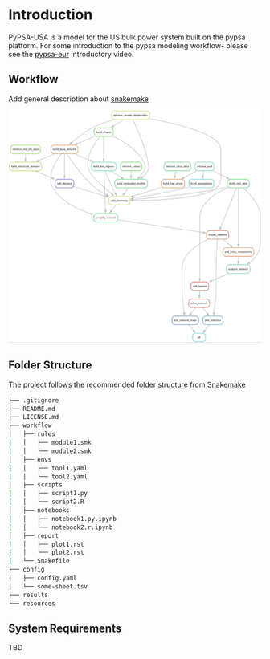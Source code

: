 # Introduction

PyPSA-USA is a model for the US bulk power system built on the pypsa platform. For some introduction to the pypsa modeling workflow- please see the [pypsa-eur](https://youtu.be/ty47YU1_eeQ?si=Cz90jWcN1xk1Eq4i) introductory video.

## Workflow 

Add general description about [snakemake](https://snakemake.readthedocs.io/en/stable/index.html) 

![pypsa-usa workflow](https://github.com/PyPSA/pypsa-usa/blob/master/workflow/repo_data/dag.jpg?raw=true)

## Folder Structure 

The project follows the [recommended folder structure](https://snakemake.readthedocs.io/en/stable/snakefiles/deployment.html) from Snakemake 

```bash
├── .gitignore
├── README.md
├── LICENSE.md
├── workflow
│   ├── rules
|   │   ├── module1.smk
|   │   └── module2.smk
│   ├── envs
|   │   ├── tool1.yaml
|   │   └── tool2.yaml
│   ├── scripts
|   │   ├── script1.py
|   │   └── script2.R
│   ├── notebooks
|   │   ├── notebook1.py.ipynb
|   │   └── notebook2.r.ipynb
│   ├── report
|   │   ├── plot1.rst
|   │   └── plot2.rst
|   └── Snakefile
├── config
│   ├── config.yaml
│   └── some-sheet.tsv
├── results
└── resources
```

## System Requirements 

TBD